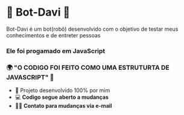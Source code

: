 # 🤖 Bot-Davi 🤖

 Bot-Davi é um bot(robô) desenvolvido com o objetivo de testar meus conhecimentos e de entreter pessoas 

### Ele foi progamado em JavaScript


### 🌍 "O CODIGO FOI FEITO COMO UMA ESTRUTURTA DE JAVASCRIPT" 🧠

- 📍 Projeto desenvolvido 100% por mim
- 💻 **Codigo segue aberto a mudanças**
- 💁🏽 **Contato para mudanças via e-mail**
